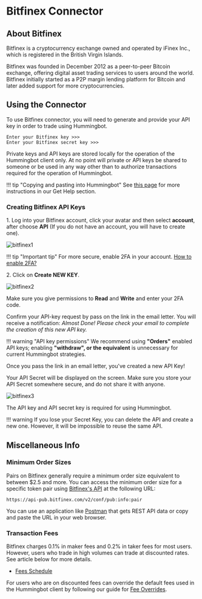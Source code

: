 # Bitfinex Connector

## About Bitfinex

Bitfinex is a cryptocurrency exchange owned and operated by iFinex Inc., which is registered in the British Virgin Islands.   

Bitfinex was founded in December 2012 as a peer-to-peer Bitcoin exchange, offering digital asset trading services to users around the world. Bitfinex initially started as a P2P margin lending platform for Bitcoin and later added support for more cryptocurrencies. 

## Using the Connector

To use Bitfinex connector, you will need to generate and provide your API key in order to trade using Hummingbot.

```
Enter your Bitfinex key >>>
Enter your Bitfinex secret key >>>
```

Private keys and API keys are stored locally for the operation of the Hummingbot client only.
 At no point will private or API keys be shared to someone or be used in any way other 
 than to authorize transactions required for the operation of Hummingbot.

!!! tip "Copying and pasting into Hummingbot"
    See [this page](https://docs.hummingbot.io/support/how-to/#how-do-i-copy-and-paste-in-docker-toolbox-windows) for more instructions in our Get Help section.

### Creating Bitfinex API Keys

1\. Log into your Bitfinex account, click your avatar and then select **account**, after choose **API** (If you do not have an account, you will have to create one).

![bitfinex1](/assets/img/bitfinex1.png)

!!! tip "Important tip"
    For more secure, enable 2FA in your account. [How to enable 2FA?](https://support.bitfinex.com/hc/en-us/articles/115003340249-Google-Authenticator-2FA-Setup)

2\. Click on **Create NEW KEY**.

![bitfinex2](/assets/img/bitfinex2.png)

Make sure you give permissions to **Read** and **Write** and enter your 2FA code.

Confirm your API-key request by pass on the link in the email letter. You will receive a notification: _Almost Done! Please check your email to complete the creation of this new API key._

!!! warning "API key permissions"
    We recommend using **"Orders"** enabled API keys; enabling **"withdraw", or the equivalent** is unnecessary for current Hummingbot strategies.



Once you pass the link in an email letter, you've created a new API Key!

Your API Secret will be displayed on the screen. Make sure you store your API Secret somewhere secure, and do not share it with anyone.

![bitfinex3](/assets/img/bitfinex3.png)


The API key and API secret key is required for using Hummingbot.

!!! warning
    If you lose your Secret Key, you can delete the API and create a new one. However, it will be impossible to reuse the same API.

## Miscellaneous Info

### Minimum Order Sizes

Pairs on Bitfinex generally require a minimum order size equivalent to between $2.5 and more. You can access the minimum order size for a specific token pair using [Bitfinex's API](https://api-pub.bitfinex.com/v2/conf/pub:info:pair) at the following URL:


```
https://api-pub.bitfinex.com/v2/conf/pub:info:pair
```

You can use an application like [Postman](https://www.postman.com/) that gets REST API data or copy and paste the URL in your web browser.



### Transaction Fees

Bitfinex charges 0.1% in maker fees and 0.2% in taker fees for most users. However, users who trade in high volumes can trade at discounted rates. See article below for more details.

- [Fees Schedule](https://www.bitfinex.com/fees)

For users who are on discounted fees can override the default fees used in the Hummingbot client by following our guide for [Fee Overrides](/advanced/fee-overrides/).
